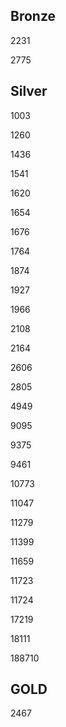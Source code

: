 ## Bronze

2231

2775

## Silver

1003

1260

1436

1541

1620

1654

1676

1764

1874

1927

1966

2108

2164

2606

2805

4949

9095

9375

9461

10773

11047

11279

11399

11659

11723

11724

17219

18111

188710

## GOLD

2467

